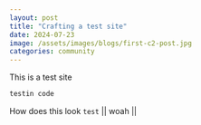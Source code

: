```yaml
---
layout: post
title: "Crafting a test site"
date: 2024-07-23
image: /assets/images/blogs/first-c2-post.jpg
categories: community
---
```

This is a test site
```python
testin code
```

How does this look `test` || woah ||